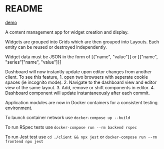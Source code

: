 # README

<a href="https://rails-ng-demo.herokuapp.com/">demo</a>

A content management app for widget creation and display.

Widgets are grouped into Grids which are then grouped into Layouts. Each entity can be reused or destroyed independently.

Widget data must be JSON in the form of [{"name", "value"}] or [{"name", "series"["name", "value"]}]

Dashboard will now instantly update upon editor changes from another client.
To see this feature, 1. open two browsers with seperate cookie spaces (ie incognito mode).
2. Navigate to the dashboard view and editor view of the same layout.
3. Add, remove or shift components in editor.
4. Dashboard component will update instantaneously after each commit.

Application modules are now in Docker containers for a consistent testing environment.

To launch container network use `docker-compose up --build`

To run RSpec tests use `docker-compose run --rm backend rspec`

To run Jest test use `cd ./client && npx jest` or `docker-compose run --rm frontend npx jest`
